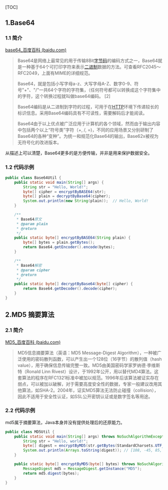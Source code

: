 [TOC]

## 1.Base64

### 1.1 简介

[base64_百度百科 (baidu.com)](https://baike.baidu.com/item/Base64/8545775)

> Base64是网络上最常见的用于传输8Bit[字节码](https://baike.baidu.com/item/字节码/9953683?fromModule=lemma_inlink)的编码方式之一，Base64就是一种基于64个可打印字符来表示[二进制](https://baike.baidu.com/item/二进制/361457?fromModule=lemma_inlink)数据的方法。可查看RFC2045～RFC2049，上面有MIME的详细规范。
>
> Base64，就是包括小写字母a-z、大写字母A-Z、数字0-9、符号"+"、"/"一共64个字符的字符集，（任何符号都可以转换成这个字符集中的字符，这个转换过程就叫做base64编码。 [2]
>
> Base64编码是从二进制到字符的过程，可用于在[HTTP](https://baike.baidu.com/item/HTTP/0?fromModule=lemma_inlink)环境下传递较长的标识信息。采用Base64编码具有不可读性，需要解码后才能阅读。
>
> Base64由于以上优点被广泛应用于计算机的各个领域，然而由于输出内容中包括两个以上“符号类”字符（+, /, =)，不同的应用场景又分别研制了Base64的各种“变种”。为统一和规范化Base64的输出，Base62x被视为无符号化的改进版本。



从描述上可以清楚，Base64更多的是方便传输，并非是用来保护数据安全。

### 1.2 代码示例

```java
public class Base64Util {
    public static void main(String[] args) {
        String str = "Hello, World!";
        byte[] cipher = encryptByBASE64(str);
        byte[] plain = decryptByBase64(cipher);
        System.out.println(new String(plain));  // Hello, World!
    }

    /**
     * Base64原文
     * @param plain
     * @return
     */
    public static byte[] encryptByBASE64(String plain) {
        byte[] bytes = plain.getBytes();
        return Base64.getEncoder().encode(bytes);
    }

    /**
     * Base64解密
     * @param cipher
     * @return
     */
    public static byte[] decryptByBase64(byte[] cipher) {
        return Base64.getDecoder().decode(cipher);
    }
}
```



## 2.MD5  摘要算法

### 2.1 简介

[MD5_百度百科 (baidu.com)](https://baike.baidu.com/item/MD5/212708)

> MD5信息摘要算法（英语：MD5 Message-Digest Algorithm），一种被广泛使用的密码散列函数，可以产生出一个128位（16字节）的散列值（hash value），用于确保信息传输完整一致。MD5由美国密码学家罗纳德·李维斯特（Ronald Linn Rivest）设计，于1992年公开，用以替代MD4算法。这套算法的程序在RFC1321标准中被加以规范。1996年后该算法被证实存在弱点，可以被加以破解，对于需要高度安全性的数据，专家一般建议改用其他算法，如SHA-2。2004年，证实MD5算法无法防止碰撞（collision），因此不适用于安全性认证，如SSL公开密钥认证或是数字签名等用途。



### 2.2 代码示例

md5属于摘要算法，Java本身并没有提供处理后的还原能力。

```java
public class MD5Util {
    public static void main(String[] args) throws NoSuchAlgorithmException {
        String str = "Hello, world!";
        byte[] digest = encryptByMD5(str.getBytes(StandardCharsets.UTF_8));
        System.out.println(Arrays.toString(digest)); // [108, -45, 85, 109, -21, 13, -91, 75, -54, 6, 11, 76, 57, 71, -104, 57]
    }

    public static byte[] encryptByMD5(byte[] bytes) throws NoSuchAlgorithmException {
        MessageDigest md5 = MessageDigest.getInstance("MD5");
        return md5.digest(bytes);
    }
}
```



